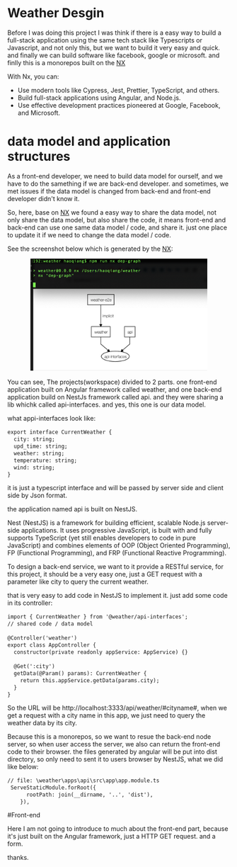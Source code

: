 # Weather Desgin
Before I was doing this project I was think if there is a easy way to build a full-stack application using the same tech stack like Typescripts or Javascript, and not only this, but we want to build it very easy and quick. and finally we can build software like facebook, google or microsoft. 
and finlly this is a monorepos built on the [NX](https://nx.dev)

With Nx, you can:

- Use modern tools like Cypress, Jest, Prettier, TypeScript, and others.
- Build full-stack applications using Angular, and Node.js.
- Use effective development practices pioneered at Google, Facebook, and Microsoft.

# data model and application structures
As a front-end developer, we need to build data model for ourself, and we have to do the samething if we are back-end developer. and sometimes,  we met issues if the data model is changed from back-end and front-end developer didn't know it.

So, here, base on [NX](https://nx.dev) we found a easy way to share the data model, not only share the data model, but also share the code, it means front-end and back-end can use one same data model / code, and share it. just one place to update it if we need to change the data model / code.

See the screenshot below which is generated by the [NX](https://nx.dev):

<p align="center"><img src="./dep.png" width="400"></p>

You can see, The projects(workspace) divided to 2 parts. one front-end application built on Angular framework called weather, and one back-end application build on NestJs framework called api. and they were sharing a lib whichk called api-interfaces. and yes, this one is our data model.

what appi-interfaces look like:
```
export interface CurrentWeather {
  city: string;
  upd_time: string;
  weather: string;
  temperature: string;
  wind: string;
}
```
it is just a typescript interface and will be passed by server side and client side by Json format.

the application named api is built on NestJS. 

Nest (NestJS) is a framework for building efficient, scalable Node.js server-side applications. It uses progressive JavaScript, is built with and fully supports TypeScript (yet still enables developers to code in pure JavaScript) and combines elements of OOP (Object Oriented Programming), FP (Functional Programming), and FRP (Functional Reactive Programming).

To design a back-end service, we want to it provide a RESTful service,  for this project, it should be a very easy one, just a GET request with a parameter like city to query the current weather.

that is very easy to add code in NestJS to implement it. just add some code in its controller:

```
import { CurrentWeather } from '@weather/api-interfaces';
// shared code / data model

@Controller('weather')
export class AppController {
  constructor(private readonly appService: AppService) {}

  @Get(':city')
  getData(@Param() params): CurrentWeather {
    return this.appService.getData(params.city);
  }
}
```
So the URL will be http://localhost:3333/api/weather/#cityname#, when we get a request with a city name in this app, we just need to query the weather data by its city. 


Because this is a monorepos, so we want to resue the back-end node server, so when user access the server, we also can return the front-end code to their browser. the files generated by angular will be put into dist directory, so only need to  sent it to users browser by NestJS, what we did like below:

```
// file: \weather\apps\api\src\app\app.module.ts
 ServeStaticModule.forRoot({
      rootPath: join(__dirname, '..', 'dist'),
    }),
```

#Front-end

Here I am not going to introduce to much about the front-end part, because it's just built on the Angular framework, just a HTTP GET request. and a form.

thanks.
